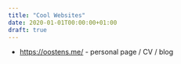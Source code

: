 ```yaml
---
title: "Cool Websites"
date: 2020-01-01T00:00:00+01:00
draft: true
---
```


- https://oostens.me/ - personal page / CV / blog
